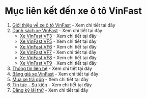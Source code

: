 # Mục liên kết đến xe ô tô VinFast

1. [Giới thiệu về xe ô tô VinFast](https://vinfasttaynguyen.com/vinfast/xe-o-to-vinfast-daklak) - Xem chi tiết tại đây
2. [Danh sách xe VinFast](https://vinfasttaynguyen.com/vinfast/xe-o-to-vinfast-daklak) - Xem chi tiết tại đây
   - [Xe VinFast VF3](https://vinfasttaynguyen.com/vinfast/xe-o-to-vinfast-daklak) - Xem chi tiết tại đây
   - [Xe VinFast VF5](https://vinfasttaynguyen.com/vinfast/xe-o-to-vinfast-daklak) - Xem chi tiết tại đây
   - [Xe VinFast VF6](https://vinfasttaynguyen.com/vinfast/xe-o-to-vinfast-daklak) - Xem chi tiết tại đây
   - [Xe VinFast VF7](https://vinfasttaynguyen.com/vinfast/xe-o-to-vinfast-daklak) - Xem chi tiết tại đây
   - [Xe VinFast VF8](https://vinfasttaynguyen.com/vinfast/xe-o-to-vinfast-daklak) - Xem chi tiết tại đây
   - [Xe VinFast VF9](https://vinfasttaynguyen.com/vinfast/xe-o-to-vinfast-daklak) - Xem chi tiết tại đây
3. [Thông tin liên hệ](https://vinfasttaynguyen.com/vinfast/xe-o-to-vinfast-daklak) - Xem chi tiết tại đây
4. [Bảng giá xe VinFast](https://vinfasttaynguyen.com/vinfast/xe-o-to-vinfast-daklak) - Xem chi tiết tại đây
5. [Mua xe trả góp](https://vinfasttaynguyen.com/vinfast/xe-o-to-vinfast-daklak) - Xem chi tiết tại đây
6. [Tin tức - Sự kiện](https://vinfasttaynguyen.com/vinfast/xe-o-to-vinfast-daklak) - Xem chi tiết tại đây
7. [Đăng ký lái thử](https://vinfasttaynguyen.com/vinfast/xe-o-to-vinfast-daklak) - Xem chi tiết tại đây
